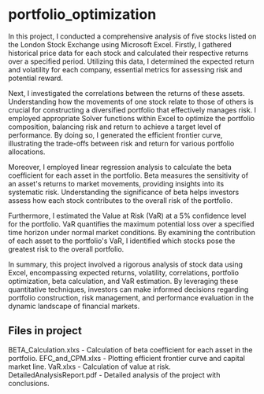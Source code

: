 # portfolio_optimization
In this project, I conducted a comprehensive analysis of five stocks listed on the London Stock Exchange using Microsoft Excel. Firstly, I gathered historical price data for each stock and calculated their respective returns over a specified period. Utilizing this data, I determined the expected return and volatility for each company, essential metrics for assessing risk and potential reward.

Next, I investigated the correlations between the returns of these assets. Understanding how the movements of one stock relate to those of others is crucial for constructing a diversified portfolio that effectively manages risk. I employed appropriate Solver functions within Excel to optimize the portfolio composition, balancing risk and return to achieve a target level of performance. By doing so, I generated the efficient frontier curve, illustrating the trade-offs between risk and return for various portfolio allocations.

Moreover, I employed linear regression analysis to calculate the beta coefficient for each asset in the portfolio. Beta measures the sensitivity of an asset's returns to market movements, providing insights into its systematic risk. Understanding the significance of beta helps investors assess how each stock contributes to the overall risk of the portfolio.

Furthermore, I estimated the Value at Risk (VaR) at a 5% confidence level for the portfolio. VaR quantifies the maximum potential loss over a specified time horizon under normal market conditions. By examining the contribution of each asset to the portfolio's VaR, I identified which stocks pose the greatest risk to the overall portfolio.

In summary, this project involved a rigorous analysis of stock data using Excel, encompassing expected returns, volatility, correlations, portfolio optimization, beta calculation, and VaR estimation. By leveraging these quantitative techniques, investors can make informed decisions regarding portfolio construction, risk management, and performance evaluation in the dynamic landscape of financial markets.

## Files in project
BETA_Calculation.xlxs - Calculation of beta coefficient for each asset in the portfolio.
EFC_and_CPM.xlxs - Plotting efficient frontier curve and capital market line.
VaR.xlxs - Calculation of value at risk.
DetailedAnalysisReport.pdf - Detailed analysis of the project with conclusions.
